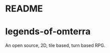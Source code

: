 README
==================
legends-of-omterra
==================

An open source, 2D, tile based, turn based RPG.

